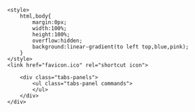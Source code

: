 <!doctype html>
<html>
<head>
    <meta charset="utf-8" name="viewport" content="width=device-width, initial-scale=1.0, maximum-scale=1.0, minimum-scale=1.0, user-scalable=no"/>
    <title>朱庆航生日快乐</title>

    <style>
        html,body{
            margin:0px;
            width:100%;
            height:100%;
            overflow:hidden;
            background:linear-gradient(to left top,blue,pink);
        }
    </style>
    <link href="favicon.ico" rel="shortcut icon">
</head>
<body>
<audio loop="loop" id="audios">
    <source src="happy-birthday.mp3" type="audio/mp3" />
</audio>
<canvas id="canvas" style="position:absolute;width:100%;height:100%;z-index:8888" ></canvas>
<canvas style="position:absolute;width:100%;height:100%;z-index:9999" class="canvas" onClick="play()"></canvas>
<div class="overlay" >
    <div class="tabs">
        <div class="tabs-labels"><span class="tabs-label"></span><span class="tabs-label"></span><span class="tabs-label"></span></div>

        <div class="tabs-panels">
            <ul class="tabs-panel commands">
            </ul>
        </div>
    </div>
</div>
<script>
    window.onload = function () {
        init(1);
    }

    function play() {
        var audio = document.getElementById('audios');
        if (audio.paused) {
            init(0);
            audio.play();
            document.getElementById('playMusic');
            frame();
        }else{
            // audio.pause();
            // audio.currentTime = 0;//音乐从头播放
            // document.getElementById('playMusic');
        }
    }

    function initVars(){

        pi=Math.PI;
        ctx=canvas.getContext("2d");
        canvas.width=canvas.clientWidth;
        canvas.height=canvas.clientHeight;
        cx=canvas.width/2;
        cy=canvas.height/2;
        playerZ=-25;
        playerX=playerY=playerVX=playerVY=playerVZ=pitch=yaw=pitchV=yawV=0;
        scale=600;
        seedTimer=0;seedInterval=5,seedLife=100;gravity=.02;
        seeds=new Array();
        sparkPics=new Array();
        // s="https://cantelope.org/NYE/";
        s = "./NYE/";
        for(i=1;i<=10;++i){
            sparkPic=new Image();
            sparkPic.src=s+"spark"+i+".png";
            sparkPics.push(sparkPic);
        }
        sparks=new Array();
        pow1=new Audio(s+"pow1.ogg");
        pow2=new Audio(s+"pow2.ogg");
        pow3=new Audio(s+"pow3.ogg");
        pow4=new Audio(s+"pow4.ogg");
        frames = 0;
    }

    function rasterizePoint(x,y,z){

        var p,d;
        x-=playerX;
        y-=playerY;
        z-=playerZ;
        p=Math.atan2(x,z);
        d=Math.sqrt(x*x+z*z);
        x=Math.sin(p-yaw)*d;
        z=Math.cos(p-yaw)*d;
        p=Math.atan2(y,z);
        d=Math.sqrt(y*y+z*z);
        y=Math.sin(p-pitch)*d;
        z=Math.cos(p-pitch)*d;
        var rx1=-1000,ry1=1,rx2=1000,ry2=1,rx3=0,ry3=0,rx4=x,ry4=z,uc=(ry4-ry3)*(rx2-rx1)-(rx4-rx3)*(ry2-ry1);
        if(!uc) return {x:0,y:0,d:-1};
        var ua=((rx4-rx3)*(ry1-ry3)-(ry4-ry3)*(rx1-rx3))/uc;
        var ub=((rx2-rx1)*(ry1-ry3)-(ry2-ry1)*(rx1-rx3))/uc;
        if(!z)z=.000000001;
        if(ua>0&&ua<1&&ub>0&&ub<1){
            return {
                x:cx+(rx1+ua*(rx2-rx1))*scale,
                y:cy+y/z*scale,
                d:Math.sqrt(x*x+y*y+z*z)
            };
        }else{
            return {
                x:cx+(rx1+ua*(rx2-rx1))*scale,
                y:cy+y/z*scale,
                d:-1
            };
        }
    }

    function spawnSeed(){

        seed=new Object();
        seed.x=-50+Math.random()*100;
        seed.y=25;
        seed.z=-50+Math.random()*100;
        seed.vx=.1-Math.random()*.2;
        seed.vy=-1.5;//*(1+Math.random()/2);
        seed.vz=.1-Math.random()*.2;
        seed.born=frames;
        seeds.push(seed);
    }

    function splode(x,y,z){

        t=5+parseInt(Math.random()*150);
        sparkV=1+Math.random()*2.5;
        type=parseInt(Math.random()*3);
        switch(type){
            case 0:
                pic1=parseInt(Math.random()*10);
                break;
            case 1:
                pic1=parseInt(Math.random()*10);
                do{ pic2=parseInt(Math.random()*10); }while(pic2==pic1);
                break;
            case 2:
                pic1=parseInt(Math.random()*10);
                do{ pic2=parseInt(Math.random()*10); }while(pic2==pic1);
                do{ pic3=parseInt(Math.random()*10); }while(pic3==pic1 || pic3==pic2);
                break;
        }
        for(m=1;m<t;++m){
            spark=new Object();
            spark.x=x; spark.y=y; spark.z=z;
            p1=pi*2*Math.random();
            p2=pi*Math.random();
            v=sparkV*(1+Math.random()/6)
            spark.vx=Math.sin(p1)*Math.sin(p2)*v;
            spark.vz=Math.cos(p1)*Math.sin(p2)*v;
            spark.vy=Math.cos(p2)*v;
            switch(type){
                case 0: spark.img=sparkPics[pic1]; break;
                case 1:
                    spark.img=sparkPics[parseInt(Math.random()*2)?pic1:pic2];
                    break;
                case 2:
                    switch(parseInt(Math.random()*3)){
                        case 0: spark.img=sparkPics[pic1]; break;
                        case 1: spark.img=sparkPics[pic2]; break;
                        case 2: spark.img=sparkPics[pic3]; break;
                    }
                    break;
            }
            spark.radius=25+Math.random()*50;
            spark.alpha=1;
            spark.trail=new Array();
            sparks.push(spark);
        }
        switch(parseInt(Math.random()*4)){
            case 0:	pow=new Audio(s+"pow1.ogg"); break;
            case 1:	pow=new Audio(s+"pow2.ogg"); break;
            case 2:	pow=new Audio(s+"pow3.ogg"); break;
            case 3:	pow=new Audio(s+"pow4.ogg"); break;
        }
        d=Math.sqrt((x-playerX)*(x-playerX)+(y-playerY)*(y-playerY)+(z-playerZ)*(z-playerZ));
        pow.volume=1.5/(1+d/10);
        pow.play();
    }

    function doLogic(){

        if(seedTimer<frames){
            seedTimer=frames+seedInterval*Math.random()*10;
            spawnSeed();
        }
        for(i=0;i<seeds.length;++i){
            seeds[i].vy+=gravity;
            seeds[i].x+=seeds[i].vx;
            seeds[i].y+=seeds[i].vy;
            seeds[i].z+=seeds[i].vz;
            if(frames-seeds[i].born>seedLife){
                splode(seeds[i].x,seeds[i].y,seeds[i].z);
                seeds.splice(i,1);
            }
        }
        for(i=0;i<sparks.length;++i){
            if(sparks[i].alpha>0 && sparks[i].radius>5){
                sparks[i].alpha-=.01;
                sparks[i].radius/=1.02;
                sparks[i].vy+=gravity;
                point=new Object();
                point.x=sparks[i].x;
                point.y=sparks[i].y;
                point.z=sparks[i].z;
                if(sparks[i].trail.length){
                    x=sparks[i].trail[sparks[i].trail.length-1].x;
                    y=sparks[i].trail[sparks[i].trail.length-1].y;
                    z=sparks[i].trail[sparks[i].trail.length-1].z;
                    d=((point.x-x)*(point.x-x)+(point.y-y)*(point.y-y)+(point.z-z)*(point.z-z));
                    if(d>9){
                        sparks[i].trail.push(point);
                    }
                }else{
                    sparks[i].trail.push(point);
                }
                if(sparks[i].trail.length>5)sparks[i].trail.splice(0,1);
                sparks[i].x+=sparks[i].vx;
                sparks[i].y+=sparks[i].vy;
                sparks[i].z+=sparks[i].vz;
                sparks[i].vx/=1.075;
                sparks[i].vy/=1.075;
                sparks[i].vz/=1.075;
            }else{
                sparks.splice(i,1);
            }
        }
        p=Math.atan2(playerX,playerZ);
        d=Math.sqrt(playerX*playerX+playerZ*playerZ);
        d+=Math.sin(frames/80)/1.25;
        t=Math.sin(frames/200)/40;
        playerX=Math.sin(p+t)*d;
        playerZ=Math.cos(p+t)*d;
        yaw=pi+p+t;
    }

    function rgb(col){

        var r = parseInt((.5+Math.sin(col)*.5)*16);
        var g = parseInt((.5+Math.cos(col)*.5)*16);
        var b = parseInt((.5-Math.sin(col)*.5)*16);
        return "#"+r.toString(16)+g.toString(16)+b.toString(16);
    }

    function draw(){

        ctx.clearRect(0,0,cx*2,cy*2);

        ctx.fillStyle="#ff8";
        for(i=-100;i<100;i+=3){
            for(j=-100;j<100;j+=4){
                x=i;z=j;y=25;
                point=rasterizePoint(x,y,z);
                if(point.d!=-1){
                    size=250/(1+point.d);
                    d = Math.sqrt(x * x + z * z);
                    a = 0.75 - Math.pow(d / 100, 6) * 0.75;
                    if(a>0){
                        ctx.globalAlpha = a;
                        ctx.fillRect(point.x-size/2,point.y-size/2,size,size);
                    }
                }
            }
        }
        ctx.globalAlpha=1;
        for(i=0;i<seeds.length;++i){
            point=rasterizePoint(seeds[i].x,seeds[i].y,seeds[i].z);
            if(point.d!=-1){
                size=200/(1+point.d);
                ctx.fillRect(point.x-size/2,point.y-size/2,size,size);
            }
        }
        point1=new Object();
        for(i=0;i<sparks.length;++i){
            point=rasterizePoint(sparks[i].x,sparks[i].y,sparks[i].z);
            if(point.d!=-1){
                size=sparks[i].radius*200/(1+point.d);
                if(sparks[i].alpha<0)sparks[i].alpha=0;
                if(sparks[i].trail.length){
                    point1.x=point.x;
                    point1.y=point.y;
                    switch(sparks[i].img){
                        case sparkPics[0]:ctx.strokeStyle="#f84";break;
                        case sparkPics[1]:ctx.strokeStyle="#84f";break;
                        case sparkPics[2]:ctx.strokeStyle="#8ff";break;
                        case sparkPics[3]:ctx.strokeStyle="#fff";break;
                        case sparkPics[4]:ctx.strokeStyle="#4f8";break;
                        case sparkPics[5]:ctx.strokeStyle="#f44";break;
                        case sparkPics[6]:ctx.strokeStyle="#f84";break;
                        case sparkPics[7]:ctx.strokeStyle="#84f";break;
                        case sparkPics[8]:ctx.strokeStyle="#fff";break;
                        case sparkPics[9]:ctx.strokeStyle="#44f";break;
                    }
                    for(j=sparks[i].trail.length-1;j>=0;--j){
                        point2=rasterizePoint(sparks[i].trail[j].x,sparks[i].trail[j].y,sparks[i].trail[j].z);
                        if(point2.d!=-1){
                            ctx.globalAlpha=j/sparks[i].trail.length*sparks[i].alpha/2;
                            ctx.beginPath();
                            ctx.moveTo(point1.x,point1.y);
                            ctx.lineWidth=1+sparks[i].radius*10/(sparks[i].trail.length-j)/(1+point2.d);
                            ctx.lineTo(point2.x,point2.y);
                            ctx.stroke();
                            point1.x=point2.x;
                            point1.y=point2.y;
                        }
                    }
                }
                ctx.globalAlpha=sparks[i].alpha;
                ctx.drawImage(sparks[i].img,point.x-size/2,point.y-size/2,size,size);
            }
        }
    }

    function frame(){

        if(frames>100000){
            seedTimer=0;
            frames=0;
        }
        frames++;
        draw();
        doLogic();
        requestAnimationFrame(frame);
    }

    window.addEventListener("resize",()=>{
        canvas.width=canvas.clientWidth;
        canvas.height=canvas.clientHeight;
        cx=canvas.width/2;
        cy=canvas.height/2;
    });

    initVars();
    frame();

</script>
<script src="js/index.js"></script>
</body>
</html>
